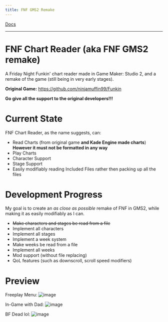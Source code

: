 ```yaml
---
title: FNF GMS2 Remake
---
```


[Docs](https://pixelhun.github.io/FNFChartReader/)

---------------------------------

# FNF Chart Reader (aka FNF GMS2 remake)
 
A Friday Night Funkin' chart reader made in Game Maker: Studio 2, and a remake of the game (still being in very early stages).

**Original Game:** https://github.com/ninjamuffin99/Funkin

**Go give all the support to the original developers!!!**

# Current State

FNF Chart Reader, as the name suggests, can:
 - Read Charts (from original game **and Kade Engine made charts**) **However it must not be formatted in any way**
 - Play Charts
 - Character Support
 - Stage Support
 - Easily modifiably reading Included Files rather then packing up all the files

# Development Progress

My goal is to create an *as close as possible* remake of FNF in GMS2, while making it as easily modifiably as I can.
 - ~~Make characters and stages be read from a file~~
 - Implement all characters
 - Implement all stages
 - Implement a week system
 - Make weeks be read from a file
 - Implement all weeks
 - Mod support (without file replacing)
 - QoL features (such as downscroll, scroll speed modifiers)

# Preview

Freeplay Menu:
![image](https://user-images.githubusercontent.com/59181913/141179724-775ff023-305d-4bf1-a586-84ae0e19da7b.png)

In-Game with Dad:
![image](https://user-images.githubusercontent.com/59181913/141180040-5acd957e-a934-4406-aa6d-b663da46938c.png)

BF Dead lol:
![image](https://user-images.githubusercontent.com/59181913/141180082-58698df4-1a91-4826-9280-7cc797e188b9.png)

